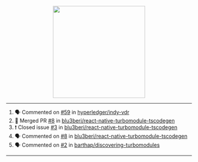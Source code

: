 <p align="center">
<img src="https://user-images.githubusercontent.com/61358536/126118557-75ac74a7-4655-4289-9a8d-e536322b7423.png" height="250" width="250"/>
</p>

---

<!--START_SECTION:activity-->
1. 🗣 Commented on [#59](https://github.com/hyperledger/indy-vdr/issues/59) in [hyperledger/indy-vdr](https://github.com/hyperledger/indy-vdr)
2. 🎉 Merged PR [#8](https://github.com/blu3beri/react-native-turbomodule-tscodegen/pull/8) in [blu3beri/react-native-turbomodule-tscodegen](https://github.com/blu3beri/react-native-turbomodule-tscodegen)
3. ❗️ Closed issue [#3](https://github.com/blu3beri/react-native-turbomodule-tscodegen/issues/3) in [blu3beri/react-native-turbomodule-tscodegen](https://github.com/blu3beri/react-native-turbomodule-tscodegen)
4. 🗣 Commented on [#8](https://github.com/blu3beri/react-native-turbomodule-tscodegen/issues/8) in [blu3beri/react-native-turbomodule-tscodegen](https://github.com/blu3beri/react-native-turbomodule-tscodegen)
5. 🗣 Commented on [#2](https://github.com/barthap/discovering-turbomodules/issues/2) in [barthap/discovering-turbomodules](https://github.com/barthap/discovering-turbomodules)
<!--END_SECTION:activity-->

---
